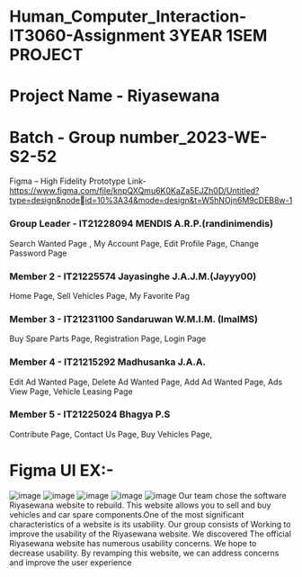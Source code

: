 # Human_Computer_Interaction-IT3060-Assignment 3YEAR 1SEM PROJECT
# Project Name - Riyasewana
# Batch - Group number_2023-WE-S2-52
 Figma –  High Fidelity Prototype Link- https://www.figma.com/file/knpQXQmu6K0KaZa5EJZh0D/Untitled?type=design&nodeid=10%3A34&mode=design&t=W5hNOjn6M9cDEB8w-1
### Group Leader - IT21228094 MENDIS A.R.P.(randinimendis)
 Search Wanted Page ,
 My Account Page,
 Edit Profile Page,
 Change Password Page
### Member 2 - IT21225574 Jayasinghe J.A.J.M.(Jayyy00)
 Home Page, 
 Sell Vehicles Page,
 My Favorite Pag
### Member 3 - IT21231100 Sandaruwan W.M.I.M. (ImalMS)
 Buy Spare Parts Page,
 Registration Page,
 Login Page
### Member 4 - IT21215292  Madhusanka J.A.A.
 Edit Ad Wanted Page,
 Delete Ad Wanted Page,
 Add Ad Wanted Page,
 Ads View Page,
 Vehicle Leasing Page
### Member 5 - IT21225024  Bhagya P.S
 Contribute Page, 
 Contact Us Page,
 Buy Vehicles Page,
# Figma UI EX:-
![image](https://github.com/randinimendis/Human_Computer_Interaction-IT3060-Assignment/assets/99355199/101fce11-ed4d-43be-a3a9-b748cd839e5e)
![image](https://github.com/randinimendis/Human_Computer_Interaction-IT3060-Assignment/assets/99355199/4b9fbd89-e213-46d9-82df-146c3130a164)
![image](https://github.com/randinimendis/Human_Computer_Interaction-IT3060-Assignment/assets/99355199/b9202e14-8ab6-4607-b9fe-762feab7f4e0)
![image](https://github.com/randinimendis/Human_Computer_Interaction-IT3060-Assignment/assets/99355199/fa2b8d76-90af-4633-b68d-fc205a928837)
![image](https://github.com/randinimendis/Human_Computer_Interaction-IT3060-Assignment/assets/99355199/c89de5c7-4011-4c18-b101-9cadfa01089b)
Our team chose the software Riyasewana website to rebuild. This website allows you 
to sell and buy vehicles and car spare components.One of the most significant 
characteristics of a website is its usability. Our group consists of Working to improve 
the usability of the Riyasewana website. We discovered The official Riyasewana 
website has numerous usability concerns. We hope to decrease usability. By 
revamping this website, we can address concerns and improve the user experience

